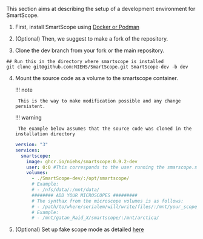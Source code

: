 This section aims at describing the setup of a development environment for SmartScope.

1. First, install SmartScope using [Docker or Podman](/getting_started/installation/docker/docker/)

2. (Optional) Then, we suggest to make a fork of the repository.

3. Clone the dev branch from your fork or the main repository. 
```
## Run this in the directory where smartscope is installed
git clone git@github.com:NIEHS/SmartScope.git SmartScope-dev -b dev
```

4. Mount the source code as a volume to the smartscope container. 

    !!! note

        This is the way to make modification possible and any change persistent.

    !!! warning

        The example below assumes that the source code was cloned in the installation directory

    ```yaml
    version: "3"
    services:
      smartscope:
        image: ghcr.io/niehs/smartscope:0.9.2-dev
        user: 0:0 #This corresponds to the user running the smarscope.sh script
        volumes:
          - ./SmartScope-dev/:/opt/smartscope/
          # Example:
          # - /nfs/data/:/mnt/data/
          ######## ADD YOUR MICROSCOPES #########
          # The synthax from the microscope volumes is as follows:
          # - /path/to/where/serialem/will/write/files/:/mnt/your_scope_name_here/
          # Example:
          # - /mnt/gatan_Raid_X/smartscope/:/mnt/arctica/
    ```

5. (Optional) Set up fake scope mode as detailed [here](../fake_scope)
